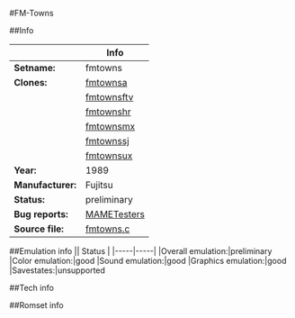 #FM-Towns

##Info

||Info|
|-----|-----|
|**Setname:**|fmtowns
|**Clones:**|[fmtownsa](fmtownsa.md)
||[fmtownsftv](fmtownsftv.md)
||[fmtownshr](fmtownshr.md)
||[fmtownsmx](fmtownsmx.md)
||[fmtownssj](fmtownssj.md)
||[fmtownsux](fmtownsux.md)
|**Year:**|1989
|**Manufacturer:**|Fujitsu
|**Status:**|preliminary
|**Bug reports:**|[MAMETesters](http://mametesters.org/view_all_set.php?type=1&temporary=y&search=fmtowns.c)
|**Source file:**|[fmtowns.c](https://github.com/mamedev/mame/blob/master/src/mess/drivers/fmtowns.c)

##Emulation info
|| Status |
|-----|-----|
|Overall emulation:|preliminary
|Color emulation:|good
|Sound emulation:|good
|Graphics emulation:|good
|Savestates:|unsupported

##Tech info

##Romset info

<!--- START OF EDITED COMMENT DO NOT TOUCH TEXT ABOVE-->
